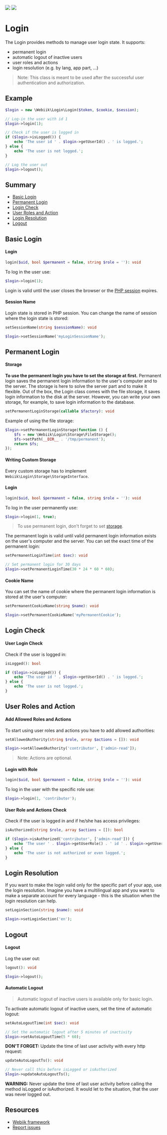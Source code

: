 <p align="left">
<img src="https://img.shields.io/packagist/l/webiik/webiik.svg"/>
<img src="https://img.shields.io/badge/dependencies-3-brightgreen.svg"/>
</p>

Login
=====
The Login provides methods to manage user login state. It supports:
* permanent login
* automatic logout of inactive users
* user roles and actions
* login resolution (e.g. by lang, app part, ...)

> Note: This class is meant to be used after the successful user authentication and authorization.

Example
-------
```php
$login = new \Webiik\Login\Login($token, $cookie, $session);

// Log-in the user with id 1
$login->login(1);

// Check if the user is logged in 
if ($login->isLogged()) {
    echo 'The user id ' . $login->getUserId() . ' is logged.';
} else {
    echo 'The user is not logged.';
}

// Log the user out
$login->logout();
```

Summary
-------
* [Basic Login][5]
* [Permanent Login][6]
* [Login Check][7]
* [User Roles and Action][8]
* [Login Resolution][9]
* [Logout][10]

Basic Login
-----------
#### Login
```php
login($uid, bool $permanent = false, string $role = ''): void
``` 
To log in the user use:
```php
$login->login(1);
```
Login is valid until the user closes the browser or the [PHP session][3] expires.

#### Session Name
Login state is stored in PHP session. You can change the name of session where the login state is stored: 
```php
setSessionName(string $sessionName): void
``` 
```php
$login->setSessionName('myLoginSessionName');
```

Permanent Login
---------------
#### Storage
**To use the permanent login you have to set the storage at first.** Permanent login saves the permanent login information to the user's computer and to the server. The storage is here to solve the server part and to make it flexible. Out of the box, the Login class comes with the file storage, it saves login information to the disk at the server. However, you can write your own storage, for example, to save login information to the database. 
```php
setPermanentLoginStorage(callable $factory): void
```
Example of using the file storage:
```php
$login->setPermanentLoginStorage(function () {
    $fs = new \Webiik\Login\Storage\FileStorage();
    $fs->setPath(__DIR__ . '/tmp/permanent');
    return $fs;
});
```

#### Writing Custom Storage
Every custom storage has to implement `Webiik\Login\Storage\StorageInterface`.

#### Login
```php
login($uid, bool $permanent = false, string $role = ''): void
``` 
To log in the user permanently use:
```php
$login->login(1, true);
```
> To use permanent login, don't forget to set [storage][4].

The permanent login is valid until valid permanent login information exists on the user's computer and the server. You can set the exact time of the permanent login:
```php
setPermanentLoginTime(int $sec): void
```
```php
// Set permanent login for 30 days
$login->setPermanentLoginTime(30 * 24 * 60 * 60);
```  

#### Cookie Name
You can set the name of cookie where the permanent login information is stored at the user's computer:
```php
setPermanentCookieName(string $name): void
```
```php
$login->setPermanentCookieName('myPermanentCookie');
```

Login Check
-----------
#### User Login Check
Check if the user is logged in:
```php
isLogged(): bool
```
```php
if ($login->isLogged()) {
    echo 'The user id ' . $login->getUserId() . ' is logged.';
} else {
    echo 'The user is not logged.';
}
```

User Roles and Action
---------------------
#### Add Allowed Roles and Actions
To start using user roles and actions you have to add allowed authorities:
```php
setAllowedAuthority(string $role, array $actions = []): void
```
```php
$login->setAllowedAuthority('contributor', ['admin-read']);
```
> Note: Actions are optional.

#### Login with Role
```php
login($uid, bool $permanent = false, string $role = ''): void
``` 
To log in the user with the specific role use:
```php
$login->login(1, 'contributor');
```

#### User Role and Actions Check
Check if the user is logged in and if he/she has access privileges:
```php
isAuthorized(string $role, array $actions = []): bool
``` 
```php
if ($login->isAuthorized('contributor', ['admin-read'])) {
    echo 'The user ' . $login->getUserRole() . ' id ' . $login->getUserId() . ' is logged and authorized.';
} else {
    echo 'The user is not authorized or even logged.';
}
```

Login Resolution
----------------
If you want to make the login valid only for the specific part of your app, use the login resolution. Imagine you have a multilingual app and you want to make a separate account for every language - this is the situation when the login resolution can help.
```php
setLoginSection(string $name): void
```
```php
$login->setLoginSection('en');
```

Logout
------
#### Logout
Log the user out:
```php
logout(): void
```
```php
$login->logout();
```

#### Automatic Logout
> Automatic logout of inactive users is available only for basic login.

To activate automatic logout of inactive users, set the time of automatic logout:
```php
setAutoLogoutTime(int $sec): void
```
```php
// Set the automatic logout after 5 minutes of inactivity
$login->setAutoLogoutTime(5 * 60);
```
**DON'T FORGET:** Update the time of last user activity with every http request: 
```php
updateAutoLogoutTs(): void
```
```php
// Never call this before isLogged or isAuthorized
$login->updateAutoLogoutTs();
``` 
**WARNING:** Never update the time of last user activity before calling the method isLogged or isAuthorized. It would let to the situation, that the user was never logged out.

Resources
---------
* [Webiik framework][1]
* [Report issues][2]

[1]: https://github.com/webiik/webiik
[2]: https://github.com/webiik/webiik-components/issues
[3]: https://github.com/webiik/webiik/blob/master/src/Webiik/Session/README.md
[4]: #storage
[5]: #basic-login
[6]: #permanent-login
[7]: #login-check
[8]: #user-roles-and-action
[9]: #login-resolution
[10]: #logout
